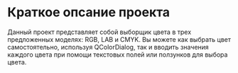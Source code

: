 # Краткое опсание проекта

Данный проект представляет собой выборщик цвета в трех предложенных моделях: RGB, LAB и CMYK. Вы можете как выбрать цвет самостоятельно, используя QColorDialog, так и вводить значения каждого цвета при помощи текстовых полей или ползунков для выбора цвета.
